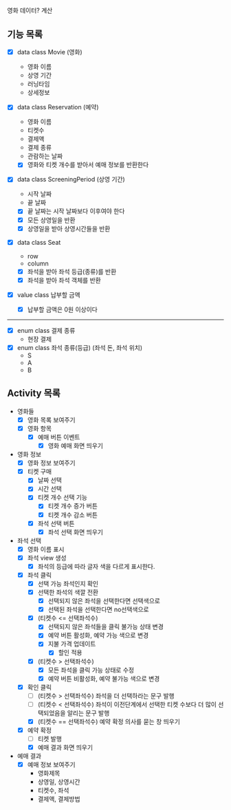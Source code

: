 ## 
영화 데이터?
계산

## 기능 목록
- [x] data class Movie (영화)
  - 영화 이름
  - 상영 기간
  - 러닝타임
  - 상세정보
  
- [x] data class Reservation (예약)
  - 영화 이름
  - 티켓수
  - 결제액
  - 결제 종류
  - 관람하는 날짜
  - [x] 영화와 티켓 개수를 받아서 예매 정보를 반환한다

- [x] data class ScreeningPeriod (상영 기간)
  - 시작 날짜
  - 끝 날짜
  - [x] 끝 날짜는 시작 날짜보다 이후여야 한다
  - [x] 모든 상영일을 반환
  - [x] 상영일을 받아 상영시간들을 반환
- [x] data class Seat
  - row
  - column
  - [x] 좌석을 받아 좌석 등급(종류)를 반환
  - [x] 좌석을 받아 좌석 객체를 반환

- [x] value class 납부할 금액
  - [x] 납부할 금액은 0원 이상이다

---

- [x] enum class 결제 종류
  - 현장 결제
- [x] enum class 좌석 종류(등급) (좌석 돈, 좌석 위치)
  - S 
  - A
  - B

## Activity 목록
- 영화들
  - [x] 영화 목록 보여주기
  - [x] 영화 항목
    - [x] 예매 버튼 이벤트
      - [x] 영화 예매 화면 띄우기
- 영화 정보
  - [x] 영화 정보 보여주기
  - [x] 티켓 구매
    - [x] 날짜 선택
    - [x] 시간 선택
    - [x] 티켓 개수 선택 기능 
      - [x] 티켓 개수 증가 버튼
      - [x] 티켓 개수 감소 버튼
    - [x] 좌석 선택 버튼 
      - [x] 좌석 선택 화면 띄우기
- 좌석 선택
  - [x] 영화 이름 표시 
  - [x] 좌석 view 생성
    - [x] 좌석의 등급에 따라 글자 색을 다르게 표시한다.
  - [x] 좌석 클릭
    - [x] 선택 가능 좌석인지 확인 
    - [x] 선택한 좌석의 색깔 전환
      - [x] 선택되지 않은 좌석을 선택한다면 선택색으로
      - [x] 선택된 좌석을 선택한다면 no선택색으로
    - [x] (티켓수 <= 선택좌석수) 
      - [x] 선택되지 않은 좌석들을 클릭 불가능 상태 변경
      - [x] 예약 버튼 활성화, 예약 가능 색으로 변경
      - [x] 지불 가격 업데이트
        - [x] 할인 적용
    - [x] (티켓수 > 선택좌석수) 
      - [x] 모든 좌석을 클릭 가능 상태로 수정
      - [x] 예약 버튼 비활성화, 예약 불가능 색으로 변경
  - [x] 확인 클릭
    - [ ] (티켓수 > 선택좌석수) 좌석을 더 선택하라는 문구 발행
    - [ ] (티켓수 < 선택좌석수) 좌석이 이전단계에서 선택한 티켓 수보다 더 많이 선택되었음을 알리는 문구 발행
    - [x] (티켓수 == 선택좌석수) 예약 확정 의사를 묻는 창 띄우기
  - [x] 예약 확정
    - [ ] 티켓 발행
    - [x] 예매 결과 화면 띄우기
- 예매 결과
  - [x] 예매 정보 보여주기
    - 영화제목
    - 상영일, 상영시간
    - 티켓수, 좌석
    - 결제액, 결제방법 